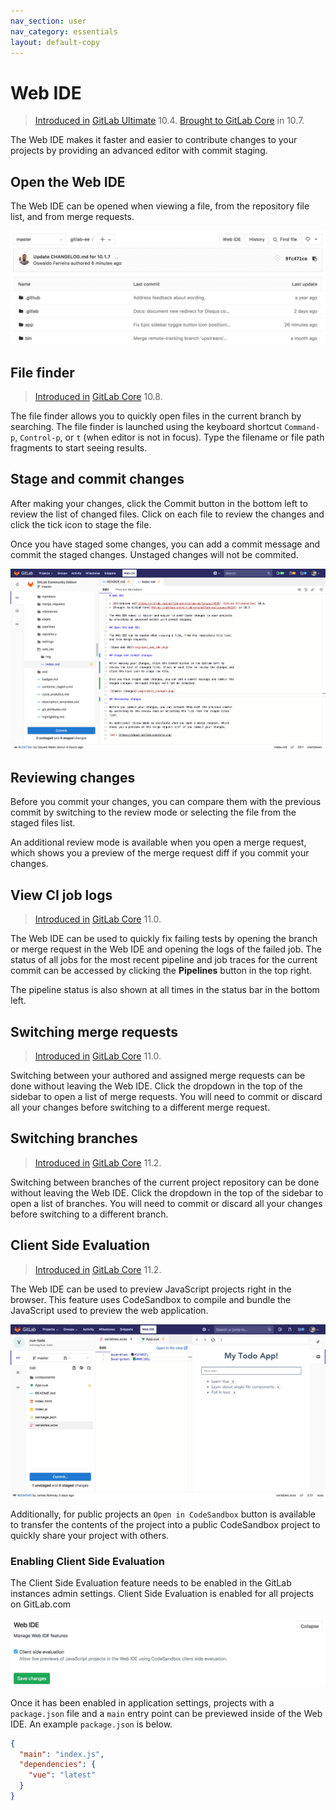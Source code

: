 ```yaml
---
nav_section: user
nav_category: essentials
layout: default-copy
---
```


# Web IDE

> [Introduced in](https://gitlab.com/gitlab-org/gitlab-ee/issues/4539) [GitLab Ultimate][ee] 10.4.
> [Brought to GitLab Core](https://gitlab.com/gitlab-org/gitlab-ce/issues/44157) in 10.7.

The Web IDE makes it faster and easier to contribute changes to your projects
by providing an advanced editor with commit staging.

## Open the Web IDE

The Web IDE can be opened when viewing a file, from the repository file list,
and from merge requests.

![Open Web IDE](img/open_web_ide.png)

## File finder

> [Introduced in](https://gitlab.com/gitlab-org/gitlab-ce/merge_requests/18323) [GitLab Core][ce] 10.8.

The file finder allows you to quickly open files in the current branch by
searching. The file finder is launched using the keyboard shortcut `Command-p`,
`Control-p`, or `t` (when editor is not in focus). Type the filename or
file path fragments to start seeing results.

## Stage and commit changes

After making your changes, click the Commit button in the bottom left to
review the list of changed files. Click on each file to review the changes and
click the tick icon to stage the file. 

Once you have staged some changes, you can add a commit message and commit the
staged changes. Unstaged changes will not be commited.

![Commit changes](img/commit_changes.png)

## Reviewing changes

Before you commit your changes, you can compare them with the previous commit
by switching to the review mode or selecting the file from the staged files
list.

An additional review mode is available when you open a merge request, which
shows you a preview of the merge request diff if you commit your changes.

## View CI job logs

> [Introduced in](https://gitlab.com/gitlab-org/gitlab-ce/merge_requests/19279) [GitLab Core][ce] 11.0.

The Web IDE can be used to quickly fix failing tests by opening the branch or
merge request in the Web IDE and opening the logs of the failed job. The status
of all jobs for the most recent pipeline and job traces for the current commit
can be accessed by clicking the **Pipelines** button in the top right.

The pipeline status is also shown at all times in the status bar in the bottom
left.

## Switching merge requests

> [Introduced in](https://gitlab.com/gitlab-org/gitlab-ce/merge_requests/19318) [GitLab Core][ce] 11.0.

Switching between your authored and assigned merge requests can be done without
leaving the Web IDE. Click the dropdown in the top of the sidebar to open a list 
of merge requests. You will need to commit or discard all your changes before
switching to a different merge request.

## Switching branches

> [Introduced in](https://gitlab.com/gitlab-org/gitlab-ce/merge_requests/20850) [GitLab Core][ce] 11.2.

Switching between branches of the current project repository can be done without
leaving the Web IDE. Click the dropdown in the top of the sidebar to open a list 
of branches. You will need to commit or discard all your changes before
switching to a different branch.

## Client Side Evaluation

> [Introduced in](https://gitlab.com/gitlab-org/gitlab-ce/merge_requests/19764) [GitLab Core][ce] 11.2.

The Web IDE can be used to preview JavaScript projects right in the browser.
This feature uses CodeSandbox to compile and bundle the JavaScript used to
preview the web application.

![Web IDE Client Side Evaluation](img/clientside_evaluation.png)

Additionally, for public projects an `Open in CodeSandbox` button is available
to transfer the contents of the project into a public CodeSandbox project to
quickly share your project with others.

### Enabling Client Side Evaluation

The Client Side Evaluation feature needs to be enabled in the GitLab instances
admin settings. Client Side Evaluation is enabled for all projects on
GitLab.com

![Admin Client Side Evaluation setting](img/admin_clientside_evaluation.png)

Once it has been enabled in application settings, projects with a
`package.json` file and a `main` entry point can be previewed inside of the Web
IDE. An example `package.json` is below.

```json
{
  "main": "index.js",
  "dependencies": {
    "vue": "latest"
  }
}
```

[ce]: https://about.gitlab.com/pricing/
[ee]: https://about.gitlab.com/pricing/
